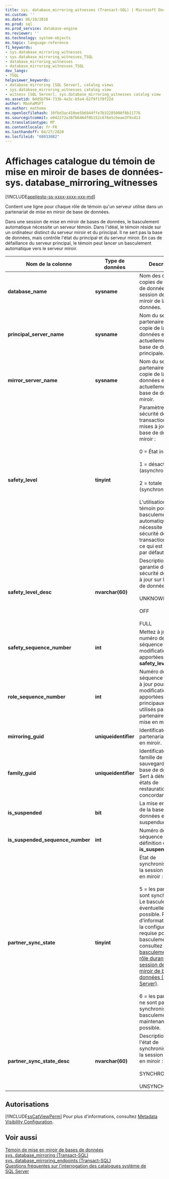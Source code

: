 ```yaml
---
title: sys. database_mirroring_witnesses (Transact-SQL) | Microsoft Docs
ms.custom: ''
ms.date: 06/10/2016
ms.prod: sql
ms.prod_service: database-engine
ms.reviewer: ''
ms.technology: system-objects
ms.topic: language-reference
f1_keywords:
- sys.database_mirroring_witnesses
- sys.database_mirroring_witnesses_TSQL
- database_mirroring_witnesses
- database_mirroring_witnesses_TSQL
dev_langs:
- TSQL
helpviewer_keywords:
- database mirroring [SQL Server], catalog views
- sys.database_mirroring_witnesses catalog view
- witness [SQL Server], sys.database_mirroring_witnesses catalog view
ms.assetid: 0dd5b794-733b-4a3c-b5a4-62f9f1f0f22d
author: MashaMSFT
ms.author: mathoma
ms.openlocfilehash: 10fbd3ac410ee5b6944ffe7b32285008f8b11776
ms.sourcegitcommit: e042272a38fb646df05152c676e5cbeae3f9cd13
ms.translationtype: MT
ms.contentlocale: fr-FR
ms.lasthandoff: 04/27/2020
ms.locfileid: "68033082"
---
```

# <a name="database-mirroring-witness-catalog-views---sysdatabase_mirroring_witnesses"></a>Affichages catalogue du témoin de mise en miroir de bases de données-sys. database_mirroring_witnesses
[!INCLUDE[appliesto-ss-xxxx-xxxx-xxx-md](../../includes/appliesto-ss-xxxx-xxxx-xxx-md.md)]

  Contient une ligne pour chaque rôle de témoin qu'un serveur utilise dans un partenariat de mise en miroir de base de données. 
  
  Dans une session de mise en miroir de bases de données, le basculement automatique nécessite un serveur témoin. Dans l'idéal, le témoin réside sur un ordinateur distinct du serveur miroir et du principal. Il ne sert pas la base de données, mais contrôle l'état du principal et du serveur miroir. En cas de défaillance du serveur principal, le témoin peut lancer un basculement automatique vers le serveur miroir. 
  
|Nom de la colonne|Type de données|Description|  
|-----------------|---------------|-----------------|  
|**database_name**|**sysname**|Nom des deux copies de la base de données dans la session de mise en miroir de la base de données.|  
|**principal_server_name**|**sysname**|Nom du serveur partenaire dont la copie de la base de données est actuellement la base de données principale.|  
|**mirror_server_name**|**sysname**|Nom du serveur partenaire dont la copie de la base de données est actuellement la base de données miroir.|  
|**safety_level**|**tinyint**|Paramètre de sécurité de transaction pour les mises à jour sur la base de données miroir :<br /><br /> 0 = État inconnu<br /><br /> 1 = désactivée (asynchrone)<br /><br /> 2 = totale (synchrone)<br /><br /> L'utilisation d'un témoin pour le basculement automatique nécessite une sécurité de transaction totale, ce qui est la valeur par défaut.|  
|**safety_level_desc**|**nvarchar(60)**|Description de la garantie de la sécurité des mises à jour sur la base de données miroir :<br /><br /> UNKNOWN<br /><br /> OFF<br /><br /> FULL|  
|**safety_sequence_number**|**int**|Mettez à jour le numéro de séquence des modifications apportées à **safety_level**.|  
|**role_sequence_number**|**int**|Numéro de séquence de mise à jour pour les modifications apportées aux rôles principaux/miroirs utilisés par les partenaires de la mise en miroir.|  
|**mirroring_guid**|**uniqueidentifier**|Identificateur du partenariat de mise en miroir.|  
|**family_guid**|**uniqueidentifier**|Identificateur de la famille de sauvegarde pour la base de données. Sert à détecter les états de restauration concordants.|  
|**is_suspended**|**bit**|La mise en miroir de la base de données est suspendue.|  
|**is_suspended_sequence_number**|**int**|Numéro de séquence pour la définition de **is_suspended**.|  
|**partner_sync_state**|**tinyint**|État de synchronisation de la session de mise en miroir :<br /><br /> 5 = les partenaires sont synchronisés. Le basculement est éventuellement possible. Pour plus d’informations sur la configuration requise pour le basculement, consultez [basculement de rôle durant une session de mise en miroir de bases de données &#40;SQL Server&#41;](../../database-engine/database-mirroring/role-switching-during-a-database-mirroring-session-sql-server.md).<br /><br /> 6 = les partenaires ne sont pas synchronisés. Le basculement n'est maintenant pas possible.|  
|**partner_sync_state_desc**|**nvarchar(60)**|Description de l'état de synchronisation de la session de mise en miroir :<br /><br /> SYNCHRONIZED<br /><br /> UNSYNCHRONIZED|  
  
## <a name="permissions"></a>Autorisations  
 [!INCLUDE[ssCatViewPerm](../../includes/sscatviewperm-md.md)] Pour plus d'informations, consultez [Metadata Visibility Configuration](../../relational-databases/security/metadata-visibility-configuration.md).  
  
## <a name="see-also"></a>Voir aussi  
 [Témoin de mise en miroir de bases de données](../../database-engine/database-mirroring/database-mirroring-witness.md)   
 [sys. database_mirroring &#40;Transact-SQL&#41;](../../relational-databases/system-catalog-views/sys-database-mirroring-transact-sql.md)   
 [sys. database_mirroring_endpoints &#40;Transact-SQL&#41;](../../relational-databases/system-catalog-views/sys-database-mirroring-endpoints-transact-sql.md)   
 [Questions fréquentes sur l'interrogation des catalogues système de SQL Server](../../relational-databases/system-catalog-views/querying-the-sql-server-system-catalog-faq.md)  
  
  
